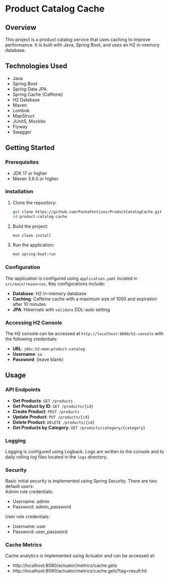 # Product Catalog Cache

## Overview
This project is a product catalog service that uses caching to improve performance. It is built with Java, Spring Boot, and uses an H2 in-memory database.

## Technologies Used
- Java
- Spring Boot
- Spring Data JPA
- Spring Cache (Caffeine)
- H2 Database
- Maven
- Lombok
- MapStruct
- JUnit5, Mockito
- Flyway
- Swagger

## Getting Started

### Prerequisites
- JDK 17 or higher
- Maven 3.6.0 or higher

### Installation
1. Clone the repository:
    ```sh
    git clone https://github.com/PashaFentisov/ProductCatalogCache.git
    cd product-catalog-cache
    ```

2. Build the project:
    ```sh
    mvn clean install
    ```

3. Run the application:
    ```sh
    mvn spring-boot:run
    ```

### Configuration
The application is configured using `application.yaml` located in `src/main/resources`. Key configurations include:

- **Database**: H2 in-memory database
- **Caching**: Caffeine cache with a maximum size of 1000 and expiration after 10 minutes
- **JPA**: Hibernate with `validate` DDL-auto setting

### Accessing H2 Console
The H2 console can be accessed at `http://localhost:8080/h2-console` with the following credentials:
- **URL**: `jdbc:h2:mem:product-catalog`
- **Username**: `sa`
- **Password**: (leave blank)

## Usage

### API Endpoints
- **Get Products**: `GET /products`
- **Get Product by ID**: `GET /products/{id}`
- **Create Product**: `POST /products`
- **Update Product**: `PUT /products/{id}`
- **Delete Product**: `DELETE /products/{id}`
- **Get Products by Category**: `GET /products/category/{category}`

### Logging
Logging is configured using Logback. Logs are written to the console and to daily rolling log files located in the `logs` directory.

### Security
Basic initial security is implemented using Spring Security. There are two default users:  
Admin role credentials:  
 - Username: admin
 - Password: admin_password

User role credentials:  
 - Username: user
 - Password: user_password
### Cache Metrics
Cache analytics is implemented using Actuator and can be accessed at:
 - http://localhost:8080/actuator/metrics/cache.gets
 - http://localhost:8080/actuator/metrics/cache.gets?tag=result:hit
